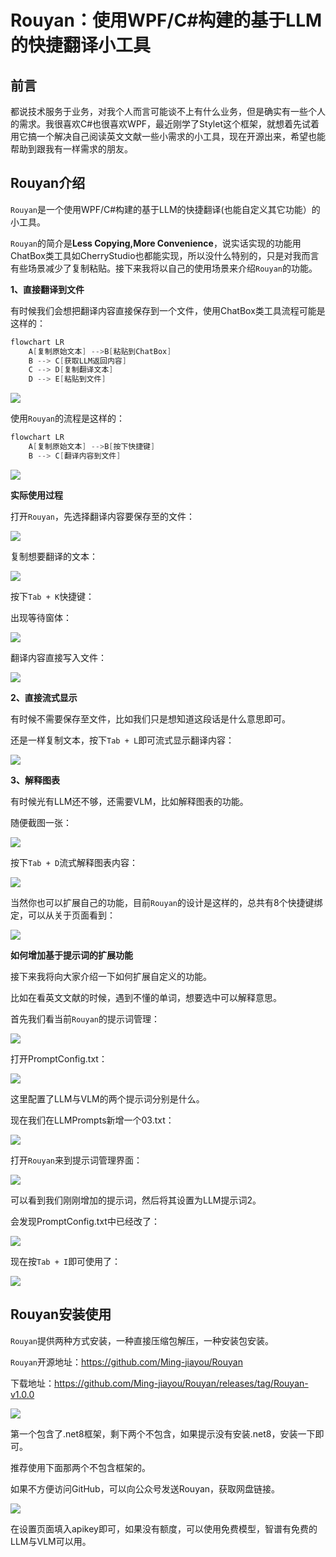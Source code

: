 # Rouyan：使用WPF/C#构建的基于LLM的快捷翻译小工具

## 前言
都说技术服务于业务，对我个人而言可能谈不上有什么业务，但是确实有一些个人的需求。我很喜欢C#也很喜欢WPF，最近刚学了Stylet这个框架，就想着先试着用它搞一个解决自己阅读英文文献一些小需求的小工具，现在开源出来，希望也能帮助到跟我有一样需求的朋友。

## Rouyan介绍

`Rouyan`是一个使用WPF/C#构建的基于LLM的快捷翻译(也能自定义其它功能）的小工具。

`Rouyan`的简介是**Less Copying,More Convenience**，说实话实现的功能用ChatBox类工具如CherryStudio也都能实现，所以没什么特别的，只是对我而言有些场景减少了复制粘贴。接下来我将以自己的使用场景来介绍`Rouyan`的功能。

**1、直接翻译到文件**

有时候我们会想把翻译内容直接保存到一个文件，使用ChatBox类工具流程可能是这样的：

```csharp
flowchart LR
    A[复制原始文本] -->B[粘贴到ChatBox]
    B --> C[获取LLM返回内容]
    C --> D[复制翻译文本]
    D --> E[粘贴到文件]
```

![](https://files.mdnice.com/user/50031/5d8fbcde-9d0e-4267-a709-8f884e8d8c4c.png)

使用`Rouyan`的流程是这样的：

```csharp
flowchart LR
    A[复制原始文本] -->B[按下快捷键]
    B --> C[翻译内容到文件]
```


![](https://files.mdnice.com/user/50031/1765733d-3ae3-4a61-aa9c-7727f4b0cb3c.png)

**实际使用过程**

打开`Rouyan`，先选择翻译内容要保存至的文件：


![](https://files.mdnice.com/user/50031/aac3f5ff-63f3-4a26-b430-0e9fcd048ec1.png)

复制想要翻译的文本：

![](https://files.mdnice.com/user/50031/95addc5e-b580-45b4-bb6c-da3a954e01bb.png)

按下`Tab + K`快捷键：

出现等待窗体：

![](https://files.mdnice.com/user/50031/71819737-0689-46c3-a418-4060f0279580.png)

翻译内容直接写入文件：

![](https://files.mdnice.com/user/50031/606ee1d1-ba88-40af-a2a9-4608fa95b56c.png)

**2、直接流式显示**

有时候不需要保存至文件，比如我们只是想知道这段话是什么意思即可。

还是一样复制文本，按下`Tab + L`即可流式显示翻译内容：

![](https://files.mdnice.com/user/50031/cf3b6872-23cb-495d-8515-f556e8b63868.png)

**3、解释图表**

有时候光有LLM还不够，还需要VLM，比如解释图表的功能。

随便截图一张：

![](https://files.mdnice.com/user/50031/b8dd5b07-4eda-4c19-8eec-4c1b701be409.png)

按下`Tab + D`流式解释图表内容：

![](https://files.mdnice.com/user/50031/bce19b62-5f6b-419a-b79e-9df35142f23b.png)

当然你也可以扩展自己的功能，目前`Rouyan`的设计是这样的，总共有8个快捷键绑定，可以从关于页面看到：

![](https://files.mdnice.com/user/50031/7a928f92-97ca-4481-9a1b-7ee6208626c9.png)

**如何增加基于提示词的扩展功能**

接下来我将向大家介绍一下如何扩展自定义的功能。

比如在看英文文献的时候，遇到不懂的单词，想要选中可以解释意思。

首先我们看当前`Rouyan`的提示词管理：

![](https://files.mdnice.com/user/50031/6acd7bfb-d810-42c0-af9a-a41910ae4775.png)

打开PromptConfig.txt：

![](https://files.mdnice.com/user/50031/22f53e2c-9929-4ba2-8807-6cf7e4370771.png)

这里配置了LLM与VLM的两个提示词分别是什么。

现在我们在LLMPrompts新增一个03.txt：

![](https://files.mdnice.com/user/50031/74687e7c-387a-4915-ad8e-e70dce4cefef.png)

打开`Rouyan`来到提示词管理界面：

![](https://files.mdnice.com/user/50031/fbb73699-1fb7-4f59-9e07-290709254336.png)

可以看到我们刚刚增加的提示词，然后将其设置为LLM提示词2。

会发现PromptConfig.txt中已经改了：

![](https://files.mdnice.com/user/50031/3c0c5b8e-1991-48fa-9f41-5e9b9c7e0cca.png)

现在按`Tab + I`即可使用了：

![](https://files.mdnice.com/user/50031/2dd9db35-98ff-4a33-bf49-9290ab1fa754.png)

## Rouyan安装使用

`Rouyan`提供两种方式安装，一种直接压缩包解压，一种安装包安装。

`Rouyan`开源地址：https://github.com/Ming-jiayou/Rouyan

下载地址：https://github.com/Ming-jiayou/Rouyan/releases/tag/Rouyan-v1.0.0

![](https://files.mdnice.com/user/50031/8a88dc3b-cce5-4cd3-a3c4-74e5e3a0d8ae.png)

第一个包含了.net8框架，剩下两个不包含，如果提示没有安装.net8，安装一下即可。

推荐使用下面那两个不包含框架的。

如果不方便访问GitHub，可以向公众号发送Rouyan，获取网盘链接。


![](https://files.mdnice.com/user/50031/6c6621b7-c58e-47f4-b460-0fd65d9498cb.png)

在设置页面填入apikey即可，如果没有额度，可以使用免费模型，智谱有免费的LLM与VLM可以用。